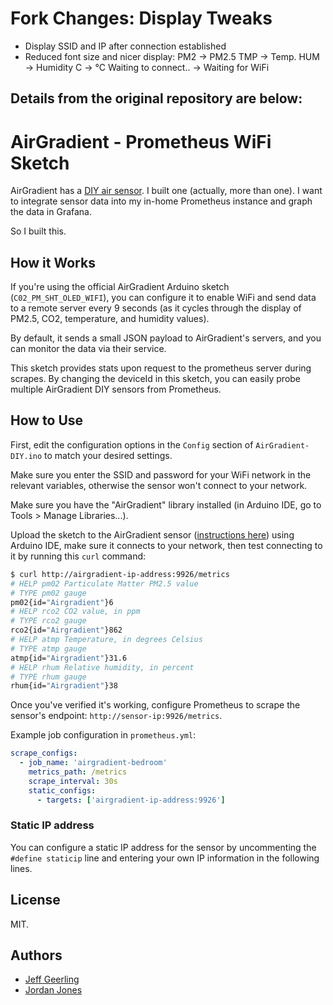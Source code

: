 # Fork Changes: Display Tweaks
- Display SSID and IP after connection established
- Reduced font size and nicer display:
                   PM2 -> PM2.5
                   TMP -> Temp.
                   HUM -> Humidity
                     C -> °C
  Waiting to connect.. -> Waiting for WiFi


## Details from the original repository are below:

# AirGradient - Prometheus WiFi Sketch


AirGradient has a [DIY air sensor](https://www.airgradient.com/diy/). I built one (actually, more than one). I want to integrate sensor data into my in-home Prometheus instance and graph the data in Grafana.

So I built this.

## How it Works

If you're using the official AirGradient Arduino sketch (`C02_PM_SHT_OLED_WIFI`), you can configure it to enable WiFi and send data to a remote server every 9 seconds (as it cycles through the display of PM2.5, CO2, temperature, and humidity values).

By default, it sends a small JSON payload to AirGradient's servers, and you can monitor the data via their service.

This sketch provides stats upon request to the prometheus server during scrapes. By changing the deviceId in this sketch, you can easily probe multiple AirGradient DIY sensors from Prometheus.

## How to Use

First, edit the configuration options in the `Config` section of `AirGradient-DIY.ino` to match your desired settings.

Make sure you enter the SSID and password for your WiFi network in the relevant variables, otherwise the sensor won't connect to your network.

Make sure you have the "AirGradient" library installed (in Arduino IDE, go to Tools > Manage Libraries...).

Upload the sketch to the AirGradient sensor ([instructions here](https://www.jeffgeerling.com/blog/2021/airgradient-diy-air-quality-monitor-co2-pm25#flashing)) using Arduino IDE, make sure it connects to your network, then test connecting to it by running this `curl` command:

```sh
$ curl http://airgradient-ip-address:9926/metrics
# HELP pm02 Particulate Matter PM2.5 value
# TYPE pm02 gauge
pm02{id="Airgradient"}6
# HELP rco2 CO2 value, in ppm
# TYPE rco2 gauge
rco2{id="Airgradient"}862
# HELP atmp Temperature, in degrees Celsius
# TYPE atmp gauge
atmp{id="Airgradient"}31.6
# HELP rhum Relative humidity, in percent
# TYPE rhum gauge
rhum{id="Airgradient"}38
```

Once you've verified it's working, configure Prometheus to scrape the sensor's endpoint: `http://sensor-ip:9926/metrics`.

Example job configuration in `prometheus.yml`:

```yaml
scrape_configs:
  - job_name: 'airgradient-bedroom'
    metrics_path: /metrics
    scrape_interval: 30s
    static_configs:
      - targets: ['airgradient-ip-address:9926']
```

### Static IP address

You can configure a static IP address for the sensor by uncommenting the `#define staticip` line and entering your own IP information in the following lines.

## License

MIT.

## Authors

  - [Jeff Geerling](https://www.jeffgeerling.com)
  - [Jordan Jones](https://github.com/kashalls)
